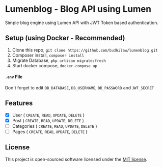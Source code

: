 # Lumenblog - Blog API using Lumen
Simple blog engine using Lumen API with JWT Token based authentication.

## Setup (using Docker - Recommended)
1. Clone this repo, `git clone https://github.com/budhilaw/lumenblog.git`
2. Composer install, `composer install`
3. Migrate Database, `php artisan migrate:fresh`
4. Start docker compose, `docker-compose up`

#### `.env` File
Don't forget to edit `DB_DATABASE`, `DB_USERNAME`, `DB_PASSWORD` and `JWT_SECRET`

## Features
- [x] User ( `CREATE`, `READ`, `UPDATE`, `DELETE` )
- [x] Post ( `CREATE`, `READ`, `UPDATE`, `DELETE` )
- [ ] Categories ( `CREATE`, `READ`, `UPDATE`, `DELETE` )
- [ ] Pages ( `CREATE`, `READ`, `UPDATE`, `DELETE` )

## License
This project is open-sourced software licensed under the [MIT license](https://opensource.org/licenses/MIT).
